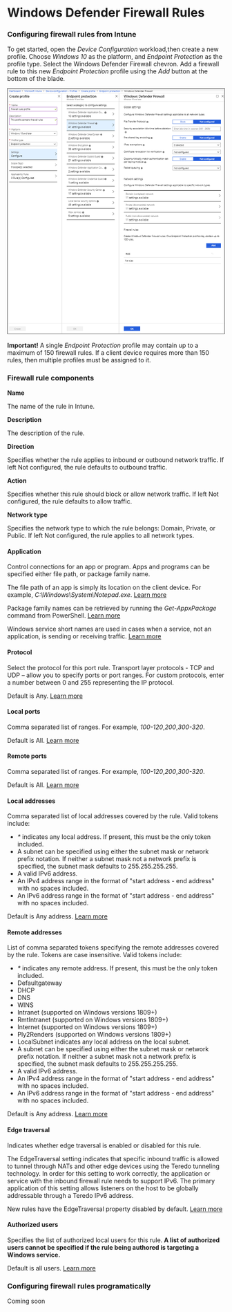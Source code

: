 # Windows Defender Firewall Rules

### Configuring firewall rules from Intune

To get started, open the *Device Configuration* workload,then create a new profile. Choose *Windows 10* as the platform, and *Endpoint Protection* as the profile type. Select the Windows Defender Firewall chevron. Add a firewall rule to this new *Endpoint Protection* profile using the *Add* button at the bottom of the blade.

![Firewall rules in device configuration](/intune/media/firewallrules.PNG)

**Important!** A single *Endpoint Protection* profile may contain up to a maximum of 150 firewall rules. If a client device requires more than 150 rules, then multiple profiles must be assigned to it.

### Firewall rule components

**Name**

The name of the rule in Intune.

**Description**

The description of the rule.

**Direction**

Specifies whether the rule applies to inbound or outbound network traffic. If left Not configured, the rule defaults to outbound traffic.

**Action**

Specifies whether this rule should block or allow network traffic. If left Not configured, the rule defaults to allow traffic.

**Network type**

Specifies the network type to which the rule belongs: Domain, Private, or Public. If left Not configured, the rule applies to all network types.

#### Application

Control connections for an app or program. Apps and programs can be specified either file path, or package family name.

The file path of an app is simply its location on the client device. For example, *C:\Windows\System\Notepad.exe*. [Learn more](https://aka.ms/intunefirewallfilepathrule)

Package family names can be retrieved by running the *Get-AppxPackage* command from PowerShell. [Learn more](https://aka.ms/AppXPackageNameFromPowerShell)

Windows service short names are used in cases when a service, not an application, is sending or receiving traffic. [Learn more](https://aka.ms/intunefirewallservicenamerule)

#### Protocol

Select the protocol for this port rule. Transport layer protocols - TCP and UDP – allow you to specify ports or port ranges. For custom protocols, enter a number between 0 and 255 representing the IP protocol.

Default is Any. [Learn more](https://aka.ms/intunefirewallprotocolrule)

#### Local ports

Comma separated list of ranges. For example, *100-120*,*200*,*300-320*.

Default is All. [Learn more](https://aka.ms/intunefirewalllocalportrule)

#### Remote ports

Comma separated list of ranges. For example, *100-120*,*200*,*300-320*.

Default is All. [Learn more](https://aka.ms/intunefirewallremoteportrule)

#### Local addresses

Comma separated list of local addresses covered by the rule. Valid tokens include:

+ *&#42;* indicates any local address. If present, this must be the only token included.
+ A subnet can be specified using either the subnet mask or network prefix notation. If neither a subnet mask not a network prefix is specified, the subnet mask defaults to 255.255.255.255.
+ A valid IPv6 address.
+ An IPv4 address range in the format of "start address - end address" with no spaces included.
+ An IPv6 address range in the format of "start address - end address" with no spaces included.

Default is Any address. [Learn more](https://aka.ms/intunefirewalllocaladdressrule)

#### Remote addresses

List of comma separated tokens specifying the remote addresses covered by the rule. Tokens are case insensitive. Valid tokens include:

+ *&#42;* indicates any remote address. If present, this must be the only token included.
+ Defaultgateway
+ DHCP
+ DNS
+ WINS
+ Intranet  (supported on Windows versions 1809+)
+ RmtIntranet (supported on Windows versions 1809+)
+ Internet (supported on Windows versions 1809+)
+ Ply2Renders (supported on Windows versions 1809+)
+ LocalSubnet indicates any local address on the local subnet.
+ A subnet can be specified using either the subnet mask or network prefix notation. If neither a subnet mask not a network prefix is specified, the subnet mask defaults to 255.255.255.255.
+ A valid IPv6 address.
+ An IPv4 address range in the format of "start address - end address" with no spaces included.
+ An IPv6 address range in the format of "start address - end address" with no spaces included.

Default is Any address. [Learn more](https://aka.ms/intunefirewallremoteaddressrule)

#### Edge traversal

Indicates whether edge traversal is enabled or disabled for this rule.

The EdgeTraversal setting indicates that specific inbound traffic is allowed to tunnel through NATs and other edge devices using the Teredo tunneling technology. In order for this setting to work correctly, the application or service with the inbound firewall rule needs to support IPv6. The primary application of this setting allows listeners on the host to be globally addressable through a Teredo IPv6 address.

New rules have the EdgeTraversal property disabled by default. [Learn more](https://aka.ms/intunefirewalledgetraversal)

#### Authorized users

Specifies the list of authorized local users for this rule. **A list of authorized users cannot be specified if the rule being authored is targeting a Windows service.**

Default is all users. [Learn more](https://aka.ms/intunefirewallauthorizedusers)

### Configuring firewall rules programatically
Coming soon
